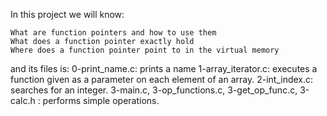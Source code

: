 In this project we will know:

    What are function pointers and how to use them
    What does a function pointer exactly hold
    Where does a function pointer point to in the virtual memory
and its files is:
0-print_name.c: prints a name
1-array_iterator.c: executes a function given as a parameter on each element of an array.
2-int_index.c: searches for an integer.
3-main.c, 3-op_functions.c, 3-get_op_func.c, 3-calc.h : performs simple operations.
